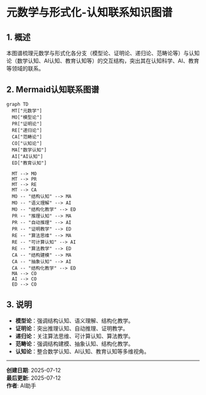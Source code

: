 # 元数学与形式化-认知联系知识图谱

## 1. 概述

本图谱梳理元数学与形式化各分支（模型论、证明论、递归论、范畴论等）与认知论（数学认知、AI认知、教育认知等）的交互结构，突出其在认知科学、AI、教育等领域的联系。

## 2. Mermaid认知联系图谱

```mermaid
graph TD
  MT["元数学"]
  MO["模型论"]
  PR["证明论"]
  RE["递归论"]
  CA["范畴论"]
  CO["认知论"]
  MA["数学认知"]
  AI["AI认知"]
  ED["教育认知"]

  MT --> MO
  MT --> PR
  MT --> RE
  MT --> CA
  MO -- "结构认知" --> MA
  MO -- "语义理解" --> AI
  MO -- "结构化教学" --> ED
  PR -- "推理认知" --> MA
  PR -- "自动推理" --> AI
  PR -- "证明教学" --> ED
  RE -- "算法思维" --> MA
  RE -- "可计算认知" --> AI
  RE -- "算法教学" --> ED
  CA -- "结构建模" --> MA
  CA -- "抽象认知" --> AI
  CA -- "结构化教学" --> ED
  MA --> CO
  AI --> CO
  ED --> CO
```

## 3. 说明

- **模型论**：强调结构认知、语义理解、结构化教学。
- **证明论**：突出推理认知、自动推理、证明教学。
- **递归论**：关注算法思维、可计算认知、算法教学。
- **范畴论**：强调结构建模、抽象认知、结构化教学。
- **认知论**：整合数学认知、AI认知、教育认知等多维视角。

---

**创建日期**: 2025-07-12  
**最后更新**: 2025-07-12  
**作者**: AI助手
